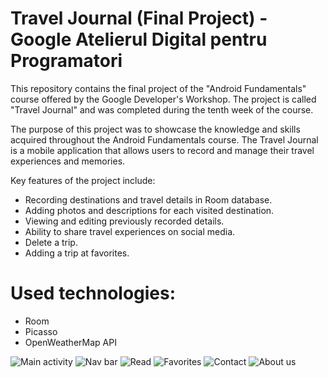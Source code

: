 
# Travel Journal (Final Project) - Google Atelierul Digital pentru Programatori

This repository contains the final project of the "Android Fundamentals" course offered by the Google Developer's Workshop. The project is called "Travel Journal" and was completed during the tenth week of the course.

The purpose of this project was to showcase the knowledge and skills acquired throughout the Android Fundamentals course. The Travel Journal is a mobile application that allows users to record and manage their travel experiences and memories.

Key features of the project include:

- Recording destinations and travel details in Room database.
- Adding photos and descriptions for each visited destination.
- Viewing and editing previously recorded details.
- Ability to share travel experiences on social media.
- Delete a trip.
- Adding a trip at favorites.

# Used technologies:

- Room
- Picasso
- OpenWeatherMap API


![Main activity](C:\Users\pacio\Pictures\Screenshots\1)
![Nav bar](C:\Users\pacio\Pictures\Screenshots\2)
![Read](C:\Users\pacio\Pictures\Screenshots\3)
![Favorites](C:\Users\pacio\Pictures\Screenshots\4)
![Contact](C:\Users\pacio\Pictures\Screenshots\5)
![About us](C:\Users\pacio\Pictures\Screenshots\6)

